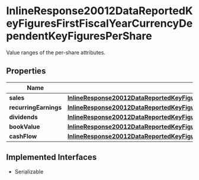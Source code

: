 

# InlineResponse20012DataReportedKeyFiguresFirstFiscalYearCurrencyDependentKeyFiguresPerShare

Value ranges of the per-share attributes.

## Properties

Name | Type | Description | Notes
------------ | ------------- | ------------- | -------------
**sales** | [**InlineResponse20012DataReportedKeyFiguresFirstFiscalYearCurrencyDependentKeyFiguresPerShareSales**](InlineResponse20012DataReportedKeyFiguresFirstFiscalYearCurrencyDependentKeyFiguresPerShareSales.md) |  |  [optional]
**recurringEarnings** | [**InlineResponse20012DataReportedKeyFiguresFirstFiscalYearCurrencyDependentKeyFiguresPerShareRecurringEarnings**](InlineResponse20012DataReportedKeyFiguresFirstFiscalYearCurrencyDependentKeyFiguresPerShareRecurringEarnings.md) |  |  [optional]
**dividends** | [**InlineResponse20012DataReportedKeyFiguresFirstFiscalYearCurrencyDependentKeyFiguresPerShareDividends**](InlineResponse20012DataReportedKeyFiguresFirstFiscalYearCurrencyDependentKeyFiguresPerShareDividends.md) |  |  [optional]
**bookValue** | [**InlineResponse20012DataReportedKeyFiguresFirstFiscalYearCurrencyDependentKeyFiguresPerShareBookValue**](InlineResponse20012DataReportedKeyFiguresFirstFiscalYearCurrencyDependentKeyFiguresPerShareBookValue.md) |  |  [optional]
**cashFlow** | [**InlineResponse20012DataReportedKeyFiguresFirstFiscalYearCurrencyDependentKeyFiguresPerShareCashFlow**](InlineResponse20012DataReportedKeyFiguresFirstFiscalYearCurrencyDependentKeyFiguresPerShareCashFlow.md) |  |  [optional]


## Implemented Interfaces

* Serializable


